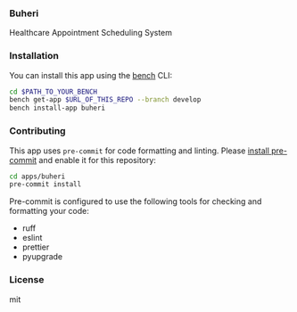 ### Buheri

Healthcare Appointment Scheduling System

### Installation

You can install this app using the [bench](https://github.com/frappe/bench) CLI:

```bash
cd $PATH_TO_YOUR_BENCH
bench get-app $URL_OF_THIS_REPO --branch develop
bench install-app buheri
```

### Contributing

This app uses `pre-commit` for code formatting and linting. Please [install pre-commit](https://pre-commit.com/#installation) and enable it for this repository:

```bash
cd apps/buheri
pre-commit install
```

Pre-commit is configured to use the following tools for checking and formatting your code:

- ruff
- eslint
- prettier
- pyupgrade

### License

mit
